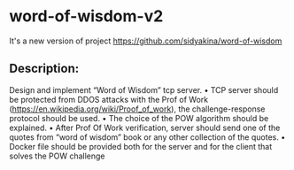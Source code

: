# word-of-wisdom-v2

It's a new version of project https://github.com/sidyakina/word-of-wisdom

## Description: 
Design and implement “Word of Wisdom” tcp server.
• TCP server should be protected from DDOS attacks with the Prof of Work (https://en.wikipedia.org/wiki/Proof_of_work), the challenge-response protocol should be used.
• The choice of the POW algorithm should be explained.
• After Prof Of Work verification, server should send one of the quotes from “word of wisdom” book or any other collection of the quotes.
• Docker file should be provided both for the server and for the client that solves the POW challenge